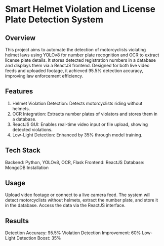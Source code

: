 # Smart Helmet Violation and License Plate Detection System

## Overview
This project aims to automate the detection of motorcyclists violating helmet laws using YOLOv8 for number plate recognition and OCR to extract license plate details. It stores detected registration numbers in a database and displays them via a ReactJS frontend. Designed for both live video feeds and uploaded footage, it achieved 95.5% detection accuracy, improving law enforcement efficiency.

## Features
1) Helmet Violation Detection: Detects motorcyclists riding without helmets.
2) OCR Integration: Extracts number plates of violators and stores them in a database.
3) ReactJS GUI: Enables real-time video input or file upload, showing detected violations.
4) Low-Light Detection: Enhanced by 35% through model training.

## Tech Stack
Backend: Python, YOLOv8, OCR, Flask
Frontend: ReactJS
Database: MongoDB
Installation

## Usage
Upload video footage or connect to a live camera feed.
The system will detect motorcyclists without helmets, extract the number plate, and store it in the database.
Access the data via the ReactJS interface.

## Results
Detection Accuracy: 95.5%
Violation Detection Improvement: 60%
Low-Light Detection Boost: 35%
